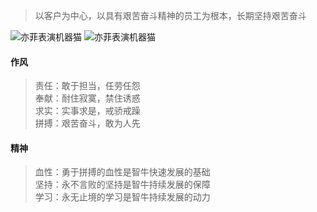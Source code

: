 > 以客户为中心，以具有艰苦奋斗精神的员工为根本，长期坚持艰苦奋斗

![亦菲表演机器猫](https://images.binzhouw.com/avata/defaultAvatar.png)
![亦菲表演机器猫](https://images.binzhouw.com/avata/defaultAvatar.png)

#### 作风

> 责任：敢于担当，任劳任怨  
> 奉献：耐住寂寞，禁住诱惑  
> 求实：实事求是，戒骄戒躁  
> 拼搏：艰苦奋斗，敢为人先

#### 精神

> 血性：勇于拼搏的血性是智牛快速发展的基础  
> 坚持：永不言败的坚持是智牛持续发展的保障  
> 学习：永无止境的学习是智牛持续发展的动力
